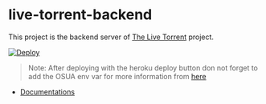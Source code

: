 # live-torrent-backend

This project is the backend server of [The Live Torrent](https://github.com/Davenchy/live-torrent) project.

[![Deploy](https://www.herokucdn.com/deploy/button.svg)](https://heroku.com/deploy?template=https://github.com/Davenchy/live-torrent-backend)

> Note: After deploying with the heroku deploy button don not forget to add the OSUA env var for more information from [here](https://github.com/Davenchy/live-torrent-backend/wiki/How-to-use#environment-variables)

- [Documentations](https://github.com/Davenchy/live-torrent-backend/wiki)
